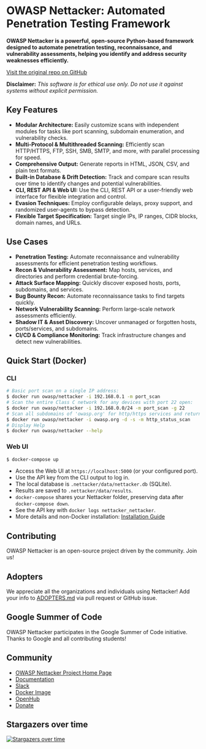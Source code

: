 # OWASP Nettacker: Automated Penetration Testing Framework

**OWASP Nettacker is a powerful, open-source Python-based framework designed to automate penetration testing, reconnaissance, and vulnerability assessments, helping you identify and address security weaknesses efficiently.**

[Visit the original repo on GitHub](https://github.com/OWASP/Nettacker)

**Disclaimer:** *This software is for ethical use only. Do not use it against systems without explicit permission.*

## Key Features

*   **Modular Architecture:** Easily customize scans with independent modules for tasks like port scanning, subdomain enumeration, and vulnerability checks.
*   **Multi-Protocol & Multithreaded Scanning:** Efficiently scan HTTP/HTTPS, FTP, SSH, SMB, SMTP, and more, with parallel processing for speed.
*   **Comprehensive Output:** Generate reports in HTML, JSON, CSV, and plain text formats.
*   **Built-in Database & Drift Detection:** Track and compare scan results over time to identify changes and potential vulnerabilities.
*   **CLI, REST API & Web UI:** Use the CLI, REST API or a user-friendly web interface for flexible integration and control.
*   **Evasion Techniques:** Employ configurable delays, proxy support, and randomized user-agents to bypass detection.
*   **Flexible Target Specification:** Target single IPs, IP ranges, CIDR blocks, domain names, and URLs.

## Use Cases

*   **Penetration Testing:** Automate reconnaissance and vulnerability assessments for efficient penetration testing workflows.
*   **Recon & Vulnerability Assessment:** Map hosts, services, and directories and perform credential brute-forcing.
*   **Attack Surface Mapping:** Quickly discover exposed hosts, ports, subdomains, and services.
*   **Bug Bounty Recon:** Automate reconnaissance tasks to find targets quickly.
*   **Network Vulnerability Scanning:** Perform large-scale network assessments efficiently.
*   **Shadow IT & Asset Discovery:** Uncover unmanaged or forgotten hosts, ports/services, and subdomains.
*   **CI/CD & Compliance Monitoring:** Track infrastructure changes and detect new vulnerabilities.

## Quick Start (Docker)

### CLI

```bash
# Basic port scan on a single IP address:
$ docker run owasp/nettacker -i 192.168.0.1 -m port_scan
# Scan the entire Class C network for any devices with port 22 open:
$ docker run owasp/nettacker -i 192.168.0.0/24 -m port_scan -g 22
# Scan all subdomains of 'owasp.org' for http/https services and return HTTP status code
$ docker run owasp/nettacker -i owasp.org -d -s -m http_status_scan
# Display Help
$ docker run owasp/nettacker --help
```

### Web UI

```bash
$ docker-compose up
```

*   Access the Web UI at `https://localhost:5000` (or your configured port).
*   Use the API key from the CLI output to log in.
*   The local database is `.nettacker/data/nettacker.db` (SQLite).
*   Results are saved to `.nettacker/data/results`.
*   `docker-compose` shares your Nettacker folder, preserving data after `docker-compose down`.
*   See the API key with `docker logs nettacker_nettacker`.
*   More details and non-Docker installation: [Installation Guide](https://nettacker.readthedocs.io/en/latest/Installation)

## Contributing

OWASP Nettacker is an open-source project driven by the community. Join us!

## Adopters

We appreciate all the organizations and individuals using Nettacker! Add your info to [ADOPTERS.md](ADOPTERS.md) via pull request or GitHub issue.

## Google Summer of Code

OWASP Nettacker participates in the Google Summer of Code initiative. Thanks to Google and all contributing students!

## Community

*   [OWASP Nettacker Project Home Page](https://owasp.org/nettacker)
*   [Documentation](https://nettacker.readthedocs.io)
*   [Slack](https://owasp.slack.com/archives/CQZGG24FQ)
*   [Docker Image](https://hub.docker.com/r/owasp/nettacker)
*   [OpenHub](https://www.openhub.net/p/OWASP-Nettacker)
*   [Donate](https://owasp.org/donate/?reponame=www-project-nettacker&title=OWASP+Nettacker)

## Stargazers over time

[![Stargazers over time](https://starchart.cc/OWASP/Nettacker.svg)](https://starchart.cc/OWASP/Nettacker)